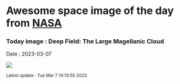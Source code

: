 
# Awesome space image of the day from [NASA](https://api.nasa.gov/)

### Today image : Deep Field: The Large Magellanic Cloud
Date : 2023-03-07

![](https://apod.nasa.gov/apod/image/2303/LmcDeepWide_Beletsky_960.jpg)

<small>Latest update : Tue Mar  7 14:13:55 2023</small>
        